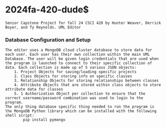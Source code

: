 # 2024fa-420-dude$
    Senior Capstone Project for fall 24 CSCI 420 by Hunter Weaver, Derrick Boyer, and Ty Reynolds. UML Editor

### Database Configuration and Setup
    The editor uses a MongoDB cloud cluster database to store data for each user. Each user has their own collection within the main UML Database. The user will be given login credentials that are used when the program is launched to connect to their specific collection of data. Each collection is made up of 5 various JSON objects:
        1. Project Objects for saving/loading specific projects
        2. Class Objects for storing info on specific classes
        3. Relationship Objects for storing relationships between classes
        4. Attribute Objects that are stored within class objects to store attribute data for classes
        5. 1 Authorization Object per collection to ensure that the correct username/password combination was used to login to the program.
    The only thing database specific thing needed to run the program is the MongoDB Python library which can be installed with the following shell script:
            pip install pymongo
